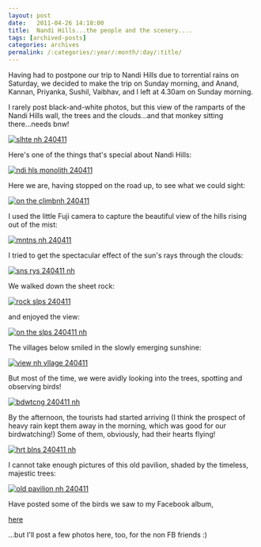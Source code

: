 ```yaml
---
layout: post
date:	2011-04-26 14:18:00
title:  Nandi Hills...the people and the scenery....
tags: [archived-posts]
categories: archives
permalink: /:categories/:year/:month/:day/:title/
---
```

Having had to postpone our trip to Nandi Hills due to torrential rains on Saturday, we decided to make the trip  on Sunday morning, and Anand, Kannan, Priyanka, Sushil, Vaibhav, and I left at 4.30am on Sunday morning.

I rarely post black-and-white photos, but this view of the ramparts of the Nandi Hills wall, the trees and the clouds...and that monkey sitting there...needs bnw! 

<a href="http://s1142.photobucket.com/albums/n602/Deepapctrsglr/?action=view&amp;current=DSCF7733.jpg" target="_blank"><img src="http://i1142.photobucket.com/albums/n602/Deepapctrsglr/DSCF7733.jpg" border="0" alt="slhte nh 240411"></a>


Here's one of the things that's special about Nandi Hills:

<a href="http://s1142.photobucket.com/albums/n602/Deepapctrsglr/?action=view&amp;current=DSCF7745.jpg" target="_blank"><img src="http://i1142.photobucket.com/albums/n602/Deepapctrsglr/DSCF7745.jpg" border="0" alt="ndi hls monolith 240411"></a>

<lj-cut text="more about the scenes and the people">

Here we are, having stopped on the road up, to see what we could sight:


<a href="http://s1142.photobucket.com/albums/n602/Deepapctrsglr/?action=view&amp;current=DSCF7729.jpg" target="_blank"><img src="http://i1142.photobucket.com/albums/n602/Deepapctrsglr/DSCF7729.jpg" border="0" alt="on the climbnh 240411"></a>

I used the little Fuji camera to capture the beautiful view of the hills rising out of the mist:

<a href="http://s1142.photobucket.com/albums/n602/Deepapctrsglr/?action=view&amp;current=DSCF7732.jpg" target="_blank"><img src="http://i1142.photobucket.com/albums/n602/Deepapctrsglr/DSCF7732.jpg" border="0" alt="mntns nh 240411"></a>

I tried to get the spectacular effect of the sun's rays through the clouds:


<a href="http://s1142.photobucket.com/albums/n602/Deepapctrsglr/?action=view&amp;current=DSCF7735.jpg" target="_blank"><img src="http://i1142.photobucket.com/albums/n602/Deepapctrsglr/DSCF7735.jpg" border="0" alt="sns rys 240411 nh"></a>

We walked down the sheet rock:


<a href="http://s1142.photobucket.com/albums/n602/Deepapctrsglr/?action=view&amp;current=DSCF7737.jpg" target="_blank"><img src="http://i1142.photobucket.com/albums/n602/Deepapctrsglr/DSCF7737.jpg" border="0" alt="rock slps 240411"></a>

and enjoyed the view:


<a href="http://s1142.photobucket.com/albums/n602/Deepapctrsglr/?action=view&amp;current=DSCF7739.jpg" target="_blank"><img src="http://i1142.photobucket.com/albums/n602/Deepapctrsglr/DSCF7739.jpg" border="0" alt="on the slps 240411 nh"></a>

The villages below smiled in the slowly emerging sunshine:


<a href="http://s1142.photobucket.com/albums/n602/Deepapctrsglr/?action=view&amp;current=DSCF7734.jpg" target="_blank"><img src="http://i1142.photobucket.com/albums/n602/Deepapctrsglr/DSCF7734.jpg" border="0" alt="view nh vllage 240411"></a>


But most of the time, we were avidly looking into the trees, spotting and observing birds!


<a href="http://s1142.photobucket.com/albums/n602/Deepapctrsglr/?action=view&amp;current=DSCF7749.jpg" target="_blank"><img src="http://i1142.photobucket.com/albums/n602/Deepapctrsglr/DSCF7749.jpg" border="0" alt="bdwtcng 240411 nh"></a>

By the afternoon, the tourists had started arriving (I think the prospect of heavy rain kept them away in the morning, which was good for our birdwatching!) Some of them, obviously, had their hearts flying!


<a href="http://s1142.photobucket.com/albums/n602/Deepapctrsglr/?action=view&amp;current=DSCF7755.jpg" target="_blank"><img src="http://i1142.photobucket.com/albums/n602/Deepapctrsglr/DSCF7755.jpg" border="0" alt="hrt blns 240411 nh"></a>


</lj-cut>


I cannot take enough pictures of this old pavilion, shaded by the timeless, majestic trees:


<a href="http://s1142.photobucket.com/albums/n602/Deepapctrsglr/?action=view&amp;current=DSCF7736.jpg" target="_blank"><img src="http://i1142.photobucket.com/albums/n602/Deepapctrsglr/DSCF7736.jpg" border="0" alt="old pavilion nh 240411"></a>

Have posted some of the birds we saw to my Facebook album,

<a href="http://www.facebook.com/media/set/fbx/?set=a.10150163935198878.309594.587058877"> here </a>

...but I'll post a few photos here, too, for the non FB friends :)
